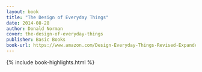 ```yaml
---
layout: book
title: "The Design of Everyday Things"
date: 2014-08-28
author: Donald Norman
cover: the-design-of-everyday-things
publisher: Basic Books
book-url: https://www.amazon.com/Design-Everyday-Things-Revised-Expanded-ebook/dp/B00E257T6C/
---
```


{% include book-highlights.html %}

